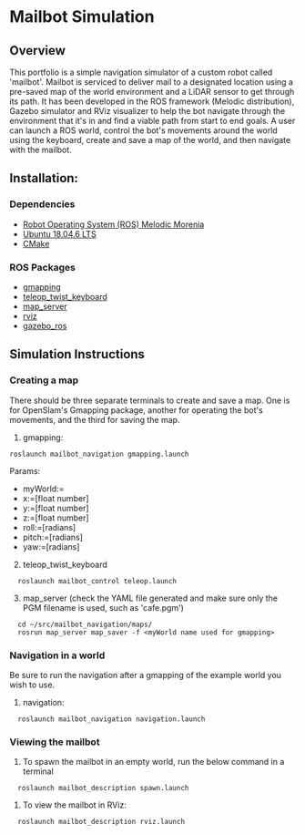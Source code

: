 # Mailbot Simulation

## Overview

This portfolio is a simple navigation simulator of a custom robot called 'mailbot'. Mailbot is serviced to deliver mail to a designated location using a pre-saved map of the world environment and a LiDAR sensor to get through its path. It has been developed in the ROS framework (Melodic distribution), Gazebo simulator and RViz visualizer to help the bot navigate through the environment that it's in and find a viable path from start to end goals. A user can launch a ROS world, control the bot's movements around the world using the keyboard, create and save a map of the world, and then navigate with the mailbot.

## Installation:

### Dependencies

- [Robot Operating System (ROS) Melodic Morenia](http://wiki.ros.org/melodic)
- [Ubuntu 18.04.6 LTS](https://releases.ubuntu.com/18.04/)
- [CMake](https://cmake.org/)

### ROS Packages

- [gmapping](http://wiki.ros.org/gmapping)
- [teleop_twist_keyboard](http://wiki.ros.org/teleop_twist_keyboard)
- [map_server](http://wiki.ros.org/map_server)
- [rviz](http://wiki.ros.org/rviz)
- [gazebo_ros](http://wiki.ros.org/gazebo_ros)


## Simulation Instructions

### Creating a map
There should be three separate terminals to create and save a map. One is for OpenSlam's Gmapping package, another for operating the bot's movements, and the third for saving the map.
1. gmapping:
```
roslaunch mailbot_navigation gmapping.launch
```
Params:
* myWorld:=<example world filename in ROS package>
* x:=[float number]
* y:=[float number]
* z:=[float number]
* roll:=[radians]
* pitch:=[radians]
* yaw:=[radians]

2. teleop_twist_keyboard
```
  roslaunch mailbot_control teleop.launch
```
3. map_server (check the YAML file generated and make sure only the PGM filename is used, such as 'cafe.pgm')
```
  cd ~/src/mailbot_navigation/maps/
  rosrun map_server map_saver -f <myWorld name used for gmapping>
```

### Navigation in a world
Be sure to run the navigation after a gmapping of the example world you wish to use.
1. navigation:
```
  roslaunch mailbot_navigation navigation.launch
```

### Viewing the mailbot
1. To spawn the mailbot in an empty world, run the below command in a terminal
```
  roslaunch mailbot_description spawn.launch
```
1. To view the mailbot in RViz:
```
  roslaunch mailbot_description rviz.launch
```
